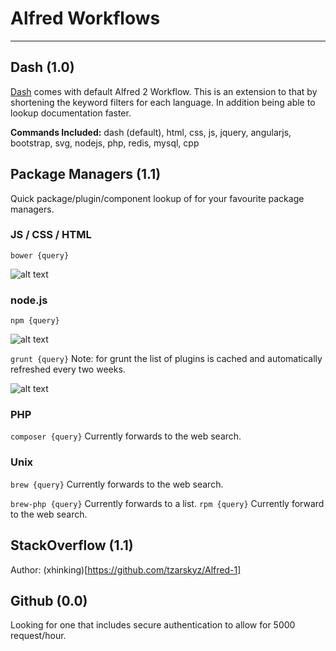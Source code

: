 # Alfred Workflows

***

## Dash (1.0)
[Dash](http://kapeli.com/) comes with default Alfred 2 Workflow. This is an extension to that by shortening the keyword filters for each language. In addition being able to lookup documentation faster.

**Commands Included:** dash (default), html, css, js, jquery, angularjs, bootstrap, svg, nodejs, php, redis, mysql, cpp

## Package Managers (1.1)
Quick package/plugin/component lookup of for your favourite package managers. 

### JS / CSS / HTML
`bower {query}` 

![alt text][bower]

### node.js
`npm {query}`

![alt text][npm]

`grunt {query}` Note: for grunt the list of plugins is cached and automatically refreshed every two weeks.

![alt text][grunt]

### PHP
`composer {query}` Currently forwards to the web search.

### Unix
`brew {query}` Currently forwards to the web search.

`brew-php {query}` Currently forwards to a list.
`rpm {query}` Currently forward to the web search.

## StackOverflow (1.1)
Author: (xhinking)[https://github.com/tzarskyz/Alfred-1]

## Github (0.0)
Looking for one that includes secure authentication to allow for 5000 request/hour.


[bower]: https://raw.github.com/willfarrell/alfredworkflow/master/Screenshots/bower.png  "Sample bower result"
[grunt]: https://raw.github.com/willfarrell/alfredworkflow/master/Screenshots/grunt.png "Sample grunt result"
[npm]: https://raw.github.com/willfarrell/alfredworkflow/master/Screenshots/npm.png "Sample npm result"